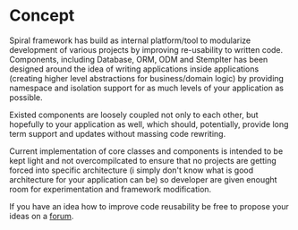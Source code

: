 # Concept
Spiral framework has build as internal platform/tool to modularize development 
of various projects by improving re-usability to written code. Components,
including Database, ORM, ODM and Stemplter has been designed around the idea of writing
applications inside applications (creating higher level abstractions for business/domain logic)
by providing namespace and isolation support for as much levels of your application as possible.

Existed components are loosely coupled not only to each other, but hopefully 
to your application as well, which should, potentially, provide long term support 
and updates without massing code rewriting.

Current implementation of core classes and components is intended to be kept light
and not overcompilcated to ensure that no projects are getting forced into specific
architecture (i simply don't know what is good architecture for your application can be)
so developer are given enought room for experimentation and framework modification.

If you have an idea how to improve code reusability be free to propose your ideas on a [forum](https://groups.google.com/forum/#!forum/spiral-framework).
